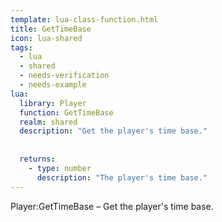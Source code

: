 ```yaml
---
template: lua-class-function.html
title: GetTimeBase
icon: lua-shared
tags:
  - lua
  - shared
  - needs-verification
  - needs-example
lua:
  library: Player
  function: GetTimeBase
  realm: shared
  description: "Get the player's time base."
  
  
  returns:
    - type: number
      description: "The player's time base."
---
```


<div class="lua__search__keywords">
Player:GetTimeBase &#x2013; Get the player's time base.
</div>
